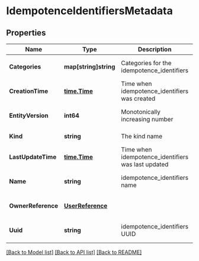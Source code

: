 # IdempotenceIdentifiersMetadata

## Properties
Name | Type | Description | Notes
------------ | ------------- | ------------- | -------------
**Categories** | **map[string]string** | Categories for the idempotence_identifiers | [optional] [default to null]
**CreationTime** | [**time.Time**](time.Time.md) | Time when idempotence_identifiers was created | [optional] [default to null]
**EntityVersion** | **int64** | Monotonically increasing number | [optional] [default to null]
**Kind** | **string** | The kind name | [default to null]
**LastUpdateTime** | [**time.Time**](time.Time.md) | Time when idempotence_identifiers was last updated | [optional] [default to null]
**Name** | **string** | idempotence_identifiers name | [optional] [default to null]
**OwnerReference** | [**UserReference**](user_reference.md) |  | [optional] [default to null]
**Uuid** | **string** | idempotence_identifiers UUID | [optional] [default to null]

[[Back to Model list]](../README.md#documentation-for-models) [[Back to API list]](../README.md#documentation-for-api-endpoints) [[Back to README]](../README.md)
